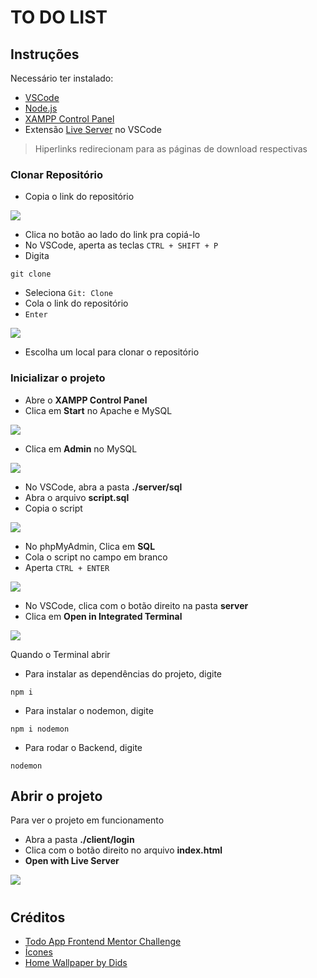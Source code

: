 # TO DO LIST

## Instruções

Necessário ter instalado:
- [VSCode]()
- [Node.js](https://nodejs.org/en/download)
- [XAMPP Control Panel](https://www.apachefriends.org/download.html)
- Extensão [Live Server](https://marketplace.visualstudio.com/items?itemName=ritwickdey.LiveServer) no VSCode

> Hiperlinks redirecionam para as páginas de download respectivas

### Clonar Repositório

- Copia o link do repositório

![](md-assets/git-clone.gif)


- Clica no botão ao lado do link pra copiá-lo
- No VSCode, aperta as teclas `CTRL + SHIFT + P`
- Digita

```
git clone
```

- Seleciona `Git: Clone`
- Cola o link do repositório
- `Enter`

![](md-assets/vscode-git-clone.gif)

- Escolha um local para clonar o repositório

### Inicializar o projeto
- Abre o **XAMPP Control Panel**
- Clica em **Start** no Apache e MySQL

![](md-assets/xampp-start.gif)

- Clica em **Admin** no MySQL

![](md-assets/xampp-start.gif)

- No VSCode, abra a pasta **./server/sql**
- Abra o arquivo **script.sql**
- Copia o script

![](md-assets/copiar-script.gif)

- No phpMyAdmin, Clica em **SQL**
- Cola o script no campo em branco
- Aperta `CTRL + ENTER`

![](md-assets/colar-script.gif)

- No VSCode, clica com o botão direito na pasta **server**
- Clica em **Open in Integrated Terminal**

![](md-assets/open-terminal.gif)

Quando o Terminal abrir
- Para instalar as dependências do projeto, digite

```
npm i
```

- Para instalar o nodemon, digite

```
npm i nodemon
```

- Para rodar o Backend, digite 

```
nodemon
```

## Abrir o projeto

Para ver o projeto em funcionamento
- Abra a pasta **./client/login**
- Clica com o botão direito no arquivo **index.html**
- **Open with Live Server**

![](md-assets/open-live-server.gif)


#

## Créditos

- [Todo App Frontend Mentor Challenge](https://www.frontendmentor.io/challenges/todo-app-Su1_KokOW)
- [Ícones](https://www.flaticon.com/br/)
- [Home Wallpaper by Dids](https://www.pexels.com/photo/photo-of-abstract-painting-3527795/)